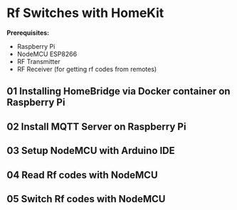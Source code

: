 # Rf Switches with HomeKit

**Prerequisites:**

- Raspberry Pi
- NodeMCU ESP8266
- RF Transmitter
- RF Receiver (for getting rf codes from remotes)


## 01 Installing HomeBridge via Docker container on Raspberry Pi
## 02 Install MQTT Server on Raspberry Pi

## 03 Setup NodeMCU with Arduino IDE
## 04 Read Rf codes with NodeMCU
## 05 Switch Rf codes with NodeMCU
